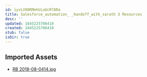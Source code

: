 ```yaml
---
id: iyzLV80RMehUiaUcR7ARa
title: Salesforce_automation_ _handoff_with_sarath 3 Resources
desc: ''
updated: 1645225706410
created: 1645225706410
stub: false
isDir: true
---
```

## Imported Assets
- [RB 2018-08-0414.jpg](/assets/rb-2018-08-0414.jpg)
